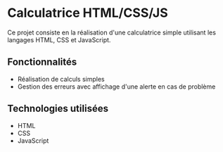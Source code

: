 # Calculatrice HTML/CSS/JS

Ce projet consiste en la réalisation d'une calculatrice simple utilisant les langages HTML, CSS et JavaScript.

## Fonctionnalités

- Réalisation de calculs simples
- Gestion des erreurs avec affichage d'une alerte en cas de problème

## Technologies utilisées

- HTML
- CSS
- JavaScript
